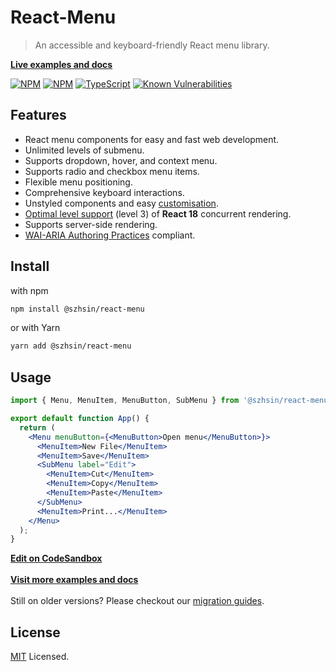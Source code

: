 # React-Menu

> An accessible and keyboard-friendly React menu library.

**[Live examples and docs](https://szhsin.github.io/react-menu/)**

[![NPM](https://img.shields.io/npm/v/@szhsin/react-menu.svg)](https://www.npmjs.com/package/@szhsin/react-menu)
[![NPM](https://img.shields.io/npm/dm/@szhsin/react-menu)](https://www.npmjs.com/package/@szhsin/react-menu)
[![TypeScript](https://img.shields.io/badge/TypeScript-.d.ts-blue.svg)](https://github.com/szhsin/react-menu/blob/master/types/index.d.ts)
[![Known Vulnerabilities](https://snyk.io/test/github/szhsin/react-menu/badge.svg)](https://snyk.io/test/github/szhsin/react-menu)

## Features

- React menu components for easy and fast web development.
- Unlimited levels of submenu.
- Supports dropdown, hover, and context menu.
- Supports radio and checkbox menu items.
- Flexible menu positioning.
- Comprehensive keyboard interactions.
- Unstyled components and easy [customisation](https://szhsin.github.io/react-menu/#styling).
- [Optimal level support](https://github.com/reactwg/react-18/discussions/70) (level 3) of **React 18** concurrent rendering.
- Supports server-side rendering.
- [WAI-ARIA Authoring Practices](https://www.w3.org/WAI/ARIA/apg/patterns/menu/) compliant.

## Install

with npm

```bash
npm install @szhsin/react-menu
```

or with Yarn

```bash
yarn add @szhsin/react-menu
```

## Usage

```jsx
import { Menu, MenuItem, MenuButton, SubMenu } from '@szhsin/react-menu';

export default function App() {
  return (
    <Menu menuButton={<MenuButton>Open menu</MenuButton>}>
      <MenuItem>New File</MenuItem>
      <MenuItem>Save</MenuItem>
      <SubMenu label="Edit">
        <MenuItem>Cut</MenuItem>
        <MenuItem>Copy</MenuItem>
        <MenuItem>Paste</MenuItem>
      </SubMenu>
      <MenuItem>Print...</MenuItem>
    </Menu>
  );
}
```

**[Edit on CodeSandbox](https://codesandbox.io/s/react-menu-starter-3ez3c)**<br>  
**[Visit more examples and docs](https://szhsin.github.io/react-menu/)**<br><br>
Still on older versions? Please checkout our [migration guides](docs/migration/index.md).<br>

## License

[MIT](https://github.com/szhsin/react-menu/blob/master/LICENSE) Licensed.
